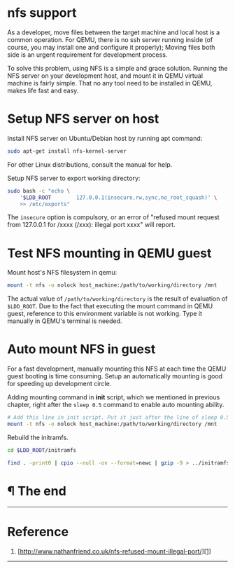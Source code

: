 # nfs support

As a developer, move files between the target machine and local host is a common
operation. For QEMU, there is no ssh server running inside (of course, you may
install one and configure it properly); Moving files both side is an urgent
requirement for development process.

To solve this problem, using NFS is a simple and grace solution. Running the
NFS server on your development host, and mount it in QEMU virtual machine is
fairly simple. That no any tool need to be installed in QEMU, makes life
fast and easy.

# Setup NFS server on host

Install NFS server on Ubuntu/Debian host by running apt command:

```bash
sudo apt-get install nfs-kernel-server
```

For other Linux distributions, consult the manual for help.

Setup NFS server to export working directory:

```bash
sudo bash -c "echo \
    '$LDD_ROOT        127.0.0.1(insecure,rw,sync,no_root_squash)' \
    >> /etc/exports"
```

The `insecure` option is compulsory, or an error of "refused mount request from
127.0.0.1 for /xxxx (/xxx): illegal port xxxx" will report.

# Test NFS mounting in QEMU guest

Mount host's NFS filesystem in qemu:

```bash
mount -t nfs -o nolock host_machine:/path/to/working/directory /mnt
```

The actual value of `/path/to/working/directory` is the result of evaluation of
`$LDD_ROOT`. Due to the fact that executing the mount command in QEMU
guest, reference to this environment variable is not working. Type it manually
in QEMU's terminal is needed.

# Auto mount NFS in guest

For a fast development, manually mounting this NFS at each time the QEMU guest
booting is time consuming. Setup an automatically mounting is good for speeding
up development circle.


Adding mounting command in **init** script, which we mentioned in previous
chapter, right after the `sleep 0.5` command to enable auto mounting ability.

```bash
# Add this line in init script. Put it just after the line of sleep 0.5.
mount -t nfs -o nolock host_machine:/path/to/working/directory /mnt
```

Rebuild the initramfs.

```bash
cd $LDD_ROOT/initramfs

find . -print0 | cpio --null -ov --format=newc | gzip -9 > ../initramfs.cpio.gz
```

# ¶ The end

---

# Reference

1. [http://www.nathanfriend.co.uk/nfs-refused-mount-illegal-port/][1]


[1]: http://www.nathanfriend.co.uk/nfs-refused-mount-illegal-port/

---

